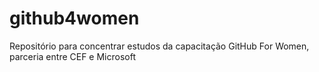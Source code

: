 # github4women
Repositório para concentrar estudos da capacitação GitHub For Women, parceria entre CEF e Microsoft
